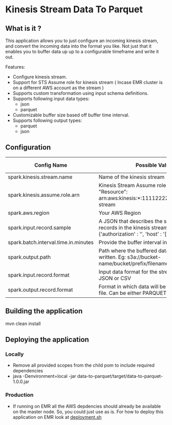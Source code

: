 # Kinesis Stream Data To Parquet

## What is it ?

This application allows you to just configure an incoming kinesis stream,
and convert the incoming data into the format you like. Not just that
it enables you to buffer data up up to a configurable timeframe and write it out.

Features:

* Configure kinesis stream.
* Support for STS Assume role for kinesis stream ( Incase EMR cluster is on a different
 AWS account as the stream )
* Supports  custom transformation using input schema definitions.
* Supports following input data types:
  - json
  - parquet
* Customizable buffer size based off buffer time interval.
* Supports following output types:
    - parquet
    - json

## Configuration

| Config Name                                        | Possible Values                                                                                                                                                | Data Type              |
|----------------------------------------------------|----------------------------------------------------------------------------------------------------------------------------------------------------------------|------------------------|
| spark.kinesis.stream.name                          | Name of the kinesis stream                                                                                                                                     | String                 |
| spark.kinesis.assume.role.arn                      | Kinesis Stream Assume role arn. Eg: "Resource": arn:aws:kinesis:*:111122223333:stream/my-stream                                                                | String                 |
| spark.aws.region                                   | Your AWS Region                                                                                                                                                | String                 |
| spark.input.record.sample                          | A JSON that describes the schema of the input records in the kinesis stream. Example: "{'authorization' : '', 'host' : '['abc', 'def']'}"                      | String                 |
| spark.batch.interval.time.in.minutes               | Provide the buffer interval in minutes.                                                                                                                        | String                 |
| spark.output.path                                  | Path where the buffered data needs to be written. Eg: s3a://bucket-name/bucket/prefix/filename                                                                 | String                 |
| spark.input.record.format                          | Input data format for the stream can be either JSON or CSV                                                                                                     | String                 |
| spark.output.record.format                         | Format in which data will be written out to the file. Can be either PARQUET or JSON or CSV                                                                     | String                 |


## Building the application

mvn clean install

## Deploying the application

### Locally

* Remove all provided scopes from the child pom to include required dependencies
* java -Denvironment=local -jar data-to-parquet/target/data-to-parquet-1.0.0.jar

### Production

* If running on EMR all the AWS depdencies should already be available
on the master node. So, you could just use as is. For how to deploy this application
on EMR look at [deployment.sh](scripts/deployment.sh)